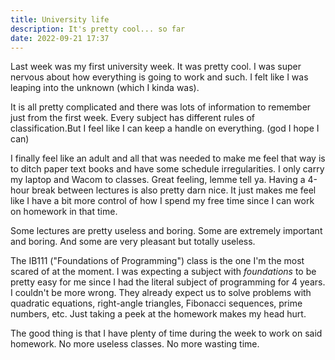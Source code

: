 ```yaml
---
title: University life
description: It's pretty cool... so far
date: 2022-09-21 17:37
---
```


Last week was my first university week. It was pretty cool. I was super nervous about how everything is going to work and such. I felt like I was leaping into the unknown (which I kinda was).

It is all pretty complicated and there was lots of information to remember just from the first week. Every subject has different rules of classification.But I feel like I can keep a handle on everything. (god I hope I can)

I finally feel like an adult and all that was needed to make me feel that way is to ditch paper text books and have some schedule irregularities. I only carry my laptop and Wacom to classes.
Great feeling, lemme tell ya. Having a 4-hour break between lectures is also pretty darn nice. It just makes me feel like I have a bit more control of
how I spend my free time since I can work on homework in that time.

Some lectures are pretty useless and boring. Some are extremely important and boring. And some are very pleasant but totally useless.

The IB111 ("Foundations of Programming") class is the one I'm the most scared of at the moment. I was expecting a subject with *foundations* to be pretty
easy for me since I had the literal subject of programming for 4 years. I couldn't be more wrong. They already expect us to solve problems with quadratic equations, 
right-angle triangles, Fibonacci sequences, prime numbers, etc. Just taking a peek at the homework makes my head hurt.

The good thing is that I have plenty of time during the week to work on said homework. No more useless classes. No more wasting time.
